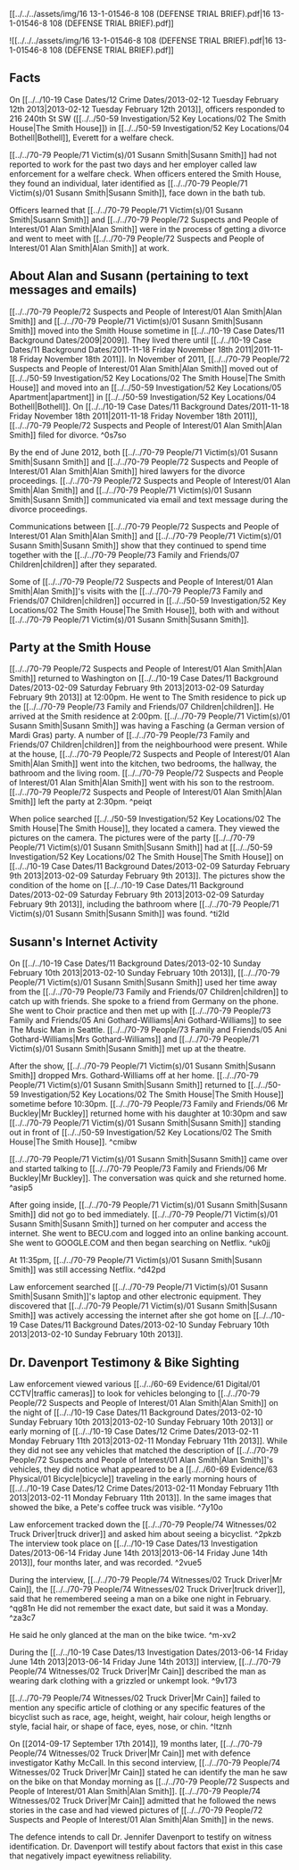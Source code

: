 [[../../../assets/img/16 13-1-01546-8 108 (DEFENSE TRIAL BRIEF).pdf|16 13-1-01546-8 108 (DEFENSE TRIAL BRIEF).pdf]]

![[../../../assets/img/16 13-1-01546-8 108 (DEFENSE TRIAL BRIEF).pdf|16 13-1-01546-8 108 (DEFENSE TRIAL BRIEF).pdf]]

## Facts

On [[../../10-19 Case Dates/12 Crime Dates/2013-02-12 Tuesday February 12th 2013|2013-02-12 Tuesday February 12th 2013]], officers responded to 216 240th St SW ([[../../50-59 Investigation/52 Key Locations/02 The Smith House|The Smith House]]) in [[../../50-59 Investigation/52 Key Locations/04 Bothell|Bothell]], Everett for a welfare check.

[[../../70-79 People/71 Victim(s)/01 Susann Smith|Susann Smith]] had not reported to work for the past two days and her employer called law enforcement for a welfare check. When officers entered the Smith House, they found an individual, later identified as [[../../70-79 People/71 Victim(s)/01 Susann Smith|Susann Smith]], face down in the bath tub.

Officers learned that [[../../70-79 People/71 Victim(s)/01 Susann Smith|Susann Smith]] and [[../../70-79 People/72 Suspects and People of Interest/01 Alan Smith|Alan Smith]] were in the process of getting a divorce and went to meet with [[../../70-79 People/72 Suspects and People of Interest/01 Alan Smith|Alan Smith]] at work.

## About Alan and Susann (pertaining to text messages and emails)

[[../../70-79 People/72 Suspects and People of Interest/01 Alan Smith|Alan Smith]] and [[../../70-79 People/71 Victim(s)/01 Susann Smith|Susann Smith]] moved into the Smith House sometime in [[../../10-19 Case Dates/11 Background Dates/2009|2009]]. They lived there until [[../../10-19 Case Dates/11 Background Dates/2011-11-18 Friday November 18th 2011|2011-11-18 Friday November 18th 2011]]. In November of 2011, [[../../70-79 People/72 Suspects and People of Interest/01 Alan Smith|Alan Smith]] moved out of [[../../50-59 Investigation/52 Key Locations/02 The Smith House|The Smith House]] and moved into an [[../../50-59 Investigation/52 Key Locations/05 Apartment|apartment]] in [[../../50-59 Investigation/52 Key Locations/04 Bothell|Bothell]]. On [[../../10-19 Case Dates/11 Background Dates/2011-11-18 Friday November 18th 2011|2011-11-18 Friday November 18th 2011]], [[../../70-79 People/72 Suspects and People of Interest/01 Alan Smith|Alan Smith]] filed for divorce. ^0s7so

By the end of June 2012, both [[../../70-79 People/71 Victim(s)/01 Susann Smith|Susann Smith]] and [[../../70-79 People/72 Suspects and People of Interest/01 Alan Smith|Alan Smith]] hired lawyers for the divorce proceedings. [[../../70-79 People/72 Suspects and People of Interest/01 Alan Smith|Alan Smith]] and [[../../70-79 People/71 Victim(s)/01 Susann Smith|Susann Smith]] communicated via email and text message during the divorce proceedings.

Communications between [[../../70-79 People/72 Suspects and People of Interest/01 Alan Smith|Alan Smith]] and [[../../70-79 People/71 Victim(s)/01 Susann Smith|Susann Smith]] show that they continued to spend time together with the [[../../70-79 People/73 Family and Friends/07 Children|children]] after they separated.

Some of [[../../70-79 People/72 Suspects and People of Interest/01 Alan Smith|Alan Smith]]'s visits with the [[../../70-79 People/73 Family and Friends/07 Children|children]] occurred in [[../../50-59 Investigation/52 Key Locations/02 The Smith House|The Smith House]], both with and without [[../../70-79 People/71 Victim(s)/01 Susann Smith|Susann Smith]]. 

## Party at the Smith House

[[../../70-79 People/72 Suspects and People of Interest/01 Alan Smith|Alan Smith]] returned to Washington on [[../../10-19 Case Dates/11 Background Dates/2013-02-09 Saturday February 9th 2013|2013-02-09 Saturday February 9th 2013]] at 12:00pm. He went to The Smith residence to pick up the [[../../70-79 People/73 Family and Friends/07 Children|children]]. He arrived at the Smith residence at 2:00pm. [[../../70-79 People/71 Victim(s)/01 Susann Smith|Susann Smith]] was having a Fasching (a German version of Mardi Gras) party. A number of [[../../70-79 People/73 Family and Friends/07 Children|children]] from the neighbourhood were present. While at the house, [[../../70-79 People/72 Suspects and People of Interest/01 Alan Smith|Alan Smith]] went into the kitchen, two bedrooms, the hallway, the bathroom and the living room. [[../../70-79 People/72 Suspects and People of Interest/01 Alan Smith|Alan Smith]] went with his son to the restroom. [[../../70-79 People/72 Suspects and People of Interest/01 Alan Smith|Alan Smith]] left the party at 2:30pm. ^peiqt

When police searched [[../../50-59 Investigation/52 Key Locations/02 The Smith House|The Smith House]], they located a camera. They viewed the pictures on the camera. The pictures were of the party [[../../70-79 People/71 Victim(s)/01 Susann Smith|Susann Smith]] had at [[../../50-59 Investigation/52 Key Locations/02 The Smith House|The Smith House]] on [[../../10-19 Case Dates/11 Background Dates/2013-02-09 Saturday February 9th 2013|2013-02-09 Saturday February 9th 2013]]. The pictures show the condition of the home on [[../../10-19 Case Dates/11 Background Dates/2013-02-09 Saturday February 9th 2013|2013-02-09 Saturday February 9th 2013]], including the bathroom where [[../../70-79 People/71 Victim(s)/01 Susann Smith|Susann Smith]] was found. ^ti2ld

## Susann's Internet Activity

On [[../../10-19 Case Dates/11 Background Dates/2013-02-10 Sunday February 10th 2013|2013-02-10 Sunday February 10th 2013]], [[../../70-79 People/71 Victim(s)/01 Susann Smith|Susann Smith]] used her time away from the [[../../70-79 People/73 Family and Friends/07 Children|children]] to catch up with friends. She spoke to a friend from Germany on the phone. She went to Choir practice and then met up with [[../../70-79 People/73 Family and Friends/05 Ani Gothard-Williams|Ani Gothard-Williams]] to see The Music Man in Seattle. [[../../70-79 People/73 Family and Friends/05 Ani Gothard-Williams|Mrs Gothard-Williams]] and [[../../70-79 People/71 Victim(s)/01 Susann Smith|Susann Smith]] met up at the theatre.

After the show, [[../../70-79 People/71 Victim(s)/01 Susann Smith|Susann Smith]] dropped Mrs. Gothard-Williams off at her home. [[../../70-79 People/71 Victim(s)/01 Susann Smith|Susann Smith]] returned to [[../../50-59 Investigation/52 Key Locations/02 The Smith House|The Smith House]] sometime before 10:30pm. [[../../70-79 People/73 Family and Friends/06 Mr Buckley|Mr Buckley]] returned home with his daughter at 10:30pm and saw [[../../70-79 People/71 Victim(s)/01 Susann Smith|Susann Smith]] standing out in front of [[../../50-59 Investigation/52 Key Locations/02 The Smith House|The Smith House]]. ^cmibw

[[../../70-79 People/71 Victim(s)/01 Susann Smith|Susann Smith]] came over and started talking to [[../../70-79 People/73 Family and Friends/06 Mr Buckley|Mr Buckley]]. The conversation was quick and she returned home. ^asip5

After going inside, [[../../70-79 People/71 Victim(s)/01 Susann Smith|Susann Smith]] did not go to bed immediately. [[../../70-79 People/71 Victim(s)/01 Susann Smith|Susann Smith]] turned on her computer and access the internet. She went to BECU.com and logged into an online banking account. She went to GOOGLE.COM and then began searching on Netflix. ^uk0jj

At 11:35pm, [[../../70-79 People/71 Victim(s)/01 Susann Smith|Susann Smith]] was still accessing Netflix. ^d42pd

Law enforcement searched [[../../70-79 People/71 Victim(s)/01 Susann Smith|Susann Smith]]'s laptop and other electronic equipment. They discovered that [[../../70-79 People/71 Victim(s)/01 Susann Smith|Susann Smith]] was actively accessing the internet after she got home on [[../../10-19 Case Dates/11 Background Dates/2013-02-10 Sunday February 10th 2013|2013-02-10 Sunday February 10th 2013]]. 

## Dr. Davenport Testimony & Bike Sighting

Law enforcement viewed various [[../../60-69 Evidence/61 Digital/01 CCTV|traffic cameras]] to look for vehicles belonging to [[../../70-79 People/72 Suspects and People of Interest/01 Alan Smith|Alan Smith]] on the night of [[../../10-19 Case Dates/11 Background Dates/2013-02-10 Sunday February 10th 2013|2013-02-10 Sunday February 10th 2013]] or early morning of [[../../10-19 Case Dates/12 Crime Dates/2013-02-11 Monday February 11th 2013|2013-02-11 Monday February 11th 2013]]. 
While they did not see any vehicles that matched the description of [[../../70-79 People/72 Suspects and People of Interest/01 Alan Smith|Alan Smith]]'s vehicles, they did notice what appeared to be a [[../../60-69 Evidence/63 Physical/01 Bicycle|bicycle]] traveling in the early morning hours of [[../../10-19 Case Dates/12 Crime Dates/2013-02-11 Monday February 11th 2013|2013-02-11 Monday February 11th 2013]]. 
In the same images that showed the bike, a Pete's coffee truck was visible. ^7y10o

Law enforcement tracked down the [[../../70-79 People/74 Witnesses/02 Truck Driver|truck driver]] and asked him about seeing a bicyclist. ^2pkzb
The interview took place on [[../../10-19 Case Dates/13 Investigation Dates/2013-06-14 Friday June 14th 2013|2013-06-14 Friday June 14th 2013]], four months later, and was recorded. ^2vue5

During the interview, [[../../70-79 People/74 Witnesses/02 Truck Driver|Mr Cain]], the [[../../70-79 People/74 Witnesses/02 Truck Driver|truck driver]], said that he remembered seeing a man on a bike one night in February. ^qg81n
He did not remember the exact date, but said it was a Monday. ^za3c7

He said he only glanced at the man on the bike twice. ^m-xv2

During the [[../../10-19 Case Dates/13 Investigation Dates/2013-06-14 Friday June 14th 2013|2013-06-14 Friday June 14th 2013]] interview, [[../../70-79 People/74 Witnesses/02 Truck Driver|Mr Cain]] described the man as wearing dark clothing with a grizzled or unkempt look. ^9v173

[[../../70-79 People/74 Witnesses/02 Truck Driver|Mr Cain]] failed to mention any specific article of clothing or any specific features of the bicyclist such as race, age, height, weight, hair colour, heigh lengths or style, facial hair, or shape of face, eyes, nose, or chin. ^ltznh

On [[2014-09-17 September 17th 2014]], 19 months later, [[../../70-79 People/74 Witnesses/02 Truck Driver|Mr Cain]] met with defence investigator Kathy McCall. In this second interview, [[../../70-79 People/74 Witnesses/02 Truck Driver|Mr Cain]] stated he can identify the man he saw on the bike on that Monday morning as [[../../70-79 People/72 Suspects and People of Interest/01 Alan Smith|Alan Smith]]. [[../../70-79 People/74 Witnesses/02 Truck Driver|Mr Cain]] admitted that he followed the news stories in the case and had viewed pictures of [[../../70-79 People/72 Suspects and People of Interest/01 Alan Smith|Alan Smith]] in the news.

The defence intends to call Dr. Jennifer Davenport to testify on witness identification. Dr. Davenport will testify about factors that exist in this case that negatively impact eyewitness reliability.